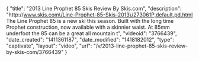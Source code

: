 {
    "title": "2013 Line Prophet 85 Skis Review By Skis.com",
    "description": "http:\/\/www.skis.com\/Line-Prophet-85-Skis-2013\/273061P,default,pd.html  The Line Prophet 85 is a new ski this season. Built with the long time Prophet construction, now available with a skinnier waist. At 85mm underfoot the 85 can be a great all mountain t",
    "videoid": "3766439",
    "date_created": "1411361187",
    "date_modified": "1418182012",
    "type": "captivate",
    "layout": "video",
    "url": "\/v\/2013-line-prophet-85-skis-review-by-skis-com\/3766439"
}